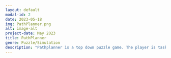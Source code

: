 ```yaml
---
layout: default
modal-id: 2
date: 2023-05-18
img: PathPlanner.png
alt: image-alt
project-date: May 2023
title: PathPlanner
genre: Puzzle/Simulation
description: "Pathplanner is a top down puzzle game. The player is tasked with making paths between two points, attempting to spend as little as possible to connect the points. Download at <a href='http://cs4730.games/games/PathPlanner.zip'>http://cs4730.games/games/PathPlanner.zip</a>"
---
```

